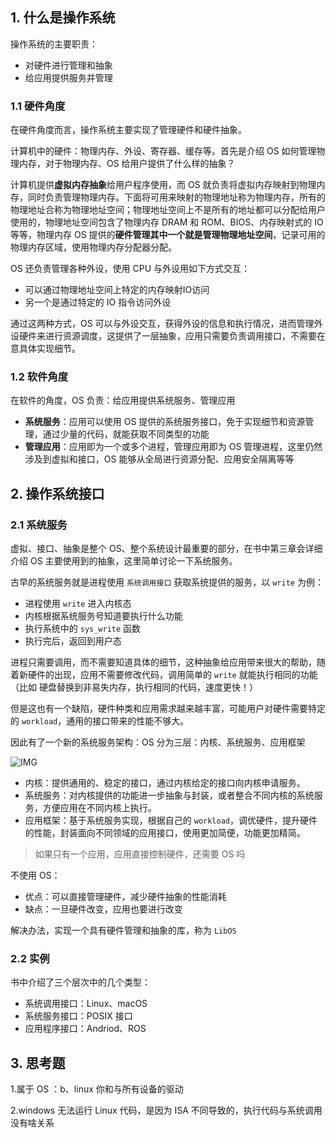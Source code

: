 
## 1. 什么是操作系统

操作系统的主要职责：

- 对硬件进行管理和抽象
- 给应用提供服务并管理

### 1.1 硬件角度

在硬件角度而言，操作系统主要实现了管理硬件和硬件抽象。

计算机中的硬件：物理内存、外设、寄存器、缓存等。首先是介绍 OS 如何管理物理内存，对于物理内存、OS 给用户提供了什么样的抽象？

计算机提供**虚拟内存抽象**给用户程序使用，而 OS 就负责将虚拟内存映射到物理内存，同时负责管理物理内存。下面将可用来映射的物理地址称为物理内存，所有的物理地址合称为物理地址空间；物理地址空间上不是所有的地址都可以分配给用户使用的，物理地址空间包含了物理内存 DRAM 和 ROM、BIOS、内存映射式的 IO 等等，物理内存 OS 提供的**硬件管理其中一个就是管理物理地址空间**，记录可用的物理内存区域，使用物理内存分配器分配。

OS 还负责管理各种外设，使用 CPU 与外设用如下方式交互：

- 可以通过物理地址空间上特定的内存映射IO访问
- 另一个是通过特定的 IO 指令访问外设

通过这两种方式，OS 可以与外设交互，获得外设的信息和执行情况，进而管理外设硬件来进行资源调度，这提供了一层抽象，应用只需要负责调用接口，不需要在意具体实现细节。

### 1.2 软件角度

在软件的角度，OS 负责：给应用提供系统服务、管理应用

- **系统服务**：应用可以使用 OS 提供的系统服务接口，免于实现细节和资源管理，通过少量的代码，就能获取不同类型的功能
- **管理应用**：应用即为一个或多个进程，管理应用即为 OS 管理进程，这里仍然涉及到虚拟和接口，OS 能够从全局进行资源分配、应用安全隔离等等


## 2. 操作系统接口

### 2.1 系统服务

虚拟、接口、抽象是整个 OS、整个系统设计最重要的部分，在书中第三章会详细介绍 OS 主要使用到的抽象，这里简单讨论一下系统服务。

古早的系统服务就是进程使用 `系统调用接口` 获取系统提供的服务，以 `write` 为例：

- 进程使用 `write` 进入内核态
- 内核根据系统服务号知道要执行什么功能
- 执行系统中的 `sys_write` 函数
- 执行完后，返回到用户态

进程只需要调用，而不需要知道具体的细节，这种抽象给应用带来很大的帮助，随着新硬件的出现，应用不需要修改代码，调用简单的 `write` 就能执行相同的功能（比如 硬盘替换到非易失内存，执行相同的代码，速度更快！）

但是这也有一个缺陷，硬件种类和应用需求越来越丰富，可能用户对硬件需要特定的 `workload`，通用的接口带来的性能不够大。

因此有了一个新的系统服务架构：OS 分为三层：内核、系统服务、应用框架

![IMG](https://image-1309461627.cos.ap-nanjing.myqcloud.com/image/markdown/os/f3/clipboard_20230404_080608.png)
- 内核：提供通用的、稳定的接口，通过内核给定的接口向内核申请服务。
- 系统服务：对内核提供的功能进一步抽象与封装，或者整合不同内核的系统服务，方便应用在不同内核上执行。
- 应用框架：基于系统服务实现，根据自己的 `workload`，调优硬件，提升硬件的性能，封装面向不同领域的应用接口，使用更加简便，功能更加精简。

> 如果只有一个应用，应用直接控制硬件，还需要 OS 吗

不使用 OS：

- 优点：可以直接管理硬件，减少硬件抽象的性能消耗
- 缺点：一旦硬件改变，应用也要进行改变

解决办法，实现一个具有硬件管理和抽象的库，称为 `LibOS`


### 2.2 实例

书中介绍了三个层次中的几个类型：

- 系统调用接口：Linux、macOS
- 系统服务接口：POSIX 接口
- 应用程序接口：Andriod、ROS

## 3. 思考题

1.属于 OS ：b、linux 你和与所有设备的驱动

2.windows 无法运行 Linux 代码，是因为 ISA 不同导致的，执行代码与系统调用没有啥关系